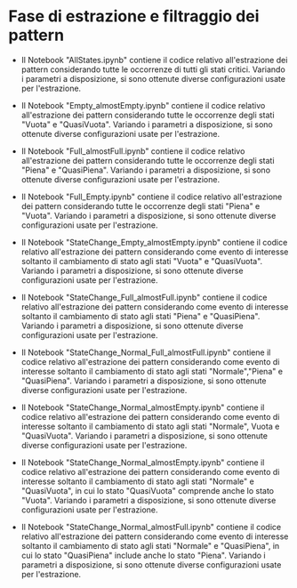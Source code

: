 # Fase di estrazione e filtraggio dei pattern

- Il Notebook "AllStates.ipynb" contiene il codice relativo all'estrazione
dei pattern considerando tutte le occorrenze di tutti gli stati critici. Variando i parametri a 
disposizione, si sono ottenute diverse configurazioni usate per l'estrazione.

- Il Notebook "Empty_almostEmpty.ipynb" contiene il codice relativo all'estrazione
dei pattern considerando tutte le occorrenze degli stati "Vuota" e "QuasiVuota". Variando i parametri a 
disposizione, si sono ottenute diverse configurazioni usate per l'estrazione.

- Il Notebook "Full_almostFull.ipynb" contiene il codice relativo all'estrazione
dei pattern considerando tutte le occorrenze degli stati "Piena" e "QuasiPiena". Variando i parametri a 
disposizione, si sono ottenute diverse configurazioni usate per l'estrazione.

- Il Notebook "Full_Empty.ipynb" contiene il codice relativo all'estrazione
dei pattern considerando tutte le occorrenze degli stati "Piena" e "Vuota". Variando i parametri a 
disposizione, si sono ottenute diverse configurazioni usate per l'estrazione.

- Il Notebook "StateChange_Empty_almostEmpty.ipynb" contiene il codice relativo 
all'estrazione dei pattern considerando come evento di interesse soltanto il
cambiamento di stato agli stati "Vuota" e "QuasiVuota". Variando i parametri a 
disposizione, si sono ottenute diverse configurazioni usate per l'estrazione.

- Il Notebook "StateChange_Full_almostFull.ipynb" contiene il codice relativo 
all'estrazione dei pattern considerando come evento di interesse soltanto il
cambiamento di stato agli stati "Piena" e "QuasiPiena". Variando i parametri a 
disposizione, si sono ottenute diverse configurazioni usate per l'estrazione.

- Il Notebook "StateChange_Normal_Full_almostFull.ipynb" contiene il codice relativo 
all'estrazione dei pattern considerando come evento di interesse soltanto il
cambiamento di stato agli stati "Normale","Piena" e "QuasiPiena". 
Variando i parametri a disposizione, si sono ottenute diverse configurazioni 
usate per l'estrazione.

- Il Notebook "StateChange_Normal_almostEmpty.ipynb" contiene il codice relativo 
all'estrazione dei pattern considerando come evento di interesse soltanto il
cambiamento di stato agli stati "Normale", Vuota e "QuasiVuota". 
Variando i parametri a disposizione, si sono ottenute diverse configurazioni 
usate per l'estrazione.

- Il Notebook "StateChange_Normal_almostEmpty.ipynb" contiene il codice relativo 
all'estrazione dei pattern considerando come evento di interesse soltanto il
cambiamento di stato agli stati "Normale" e "QuasiVuota", in cui lo stato 
"QuasiVuota" comprende anche lo stato "Vuota". Variando i parametri a 
disposizione, si sono ottenute diverse configurazioni usate per l'estrazione.

- Il Notebook "StateChange_Normal_almostFull.ipynb" contiene il codice relativo 
all'estrazione dei pattern considerando come evento di interesse soltanto il
cambiamento di stato agli stati "Normale" e "QuasiPiena", in cui lo stato
"QuasiPiena" include anche lo stato "Piena". Variando i parametri a 
disposizione, si sono ottenute diverse configurazioni usate per l'estrazione.


